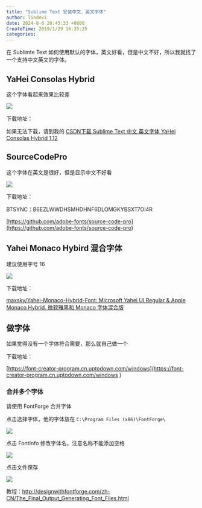 ```yaml
---
title: "Sublime Text 安装中文、英文字体"
author: lindexi
date: 2024-8-6 20:43:33 +0800
CreateTime: 2019/1/29 16:35:25
categories: 
---
```


在 Sublimte Text 如何使用默认的字体，英文好看，但是中文不好，所以我就找了一个支持中文英文的字体。

<!--more-->


<!-- CreateTime:2019/1/29 16:35:25 -->


## YaHei Consolas Hybrid

这个字体看起来效果比较差

![](http://cdn.lindexi.site/34fdad35-5dfe-a75b-2b4b-8c5e313038e2%2F201812091421.jpg)

下载地址：

如果无法下载，请到我的 [CSDN下载 Sublime Text 中文 英文字体 YaHei Consolas Hybrid 1.12](http://download.csdn.net/download/lindexi_gd/10215113 )

## SourceCodePro

这个字体在英文是很好，但是显示中文不好看

![](http://cdn.lindexi.site/AwCCAwMAItoFAMV%2BBQA28wYAAQAEAK4%2BAQBmQwIAaOgJAOjZ%2F201732412392.jpg)

下载地址：

BTSYNC：B6EZLWWDHSMHDHNF6DLOMGKYBSXT7OI4R

[https://github.com/adobe-fonts/source-code-pro](https://github.com/adobe-fonts/source-code-pro)

## Yahei Monaco Hybird 混合字体

建议使用字号 16 

![](http://cdn.lindexi.site/34fdad35-5dfe-a75b-2b4b-8c5e313038e2%2F201812095947.jpg)

下载地址：

[maxsky/Yahei-Monaco-Hybrid-Font: Microsoft Yahei UI Regular & Apple Monaco Hybrid. 微软雅黑和 Monaco 字体混合版](https://github.com/maxsky/Yahei-Monaco-Hybrid-Font )

## 做字体

如果觉得没有一个字体符合需要，那么就自己做一个

下载地址：

[https://font-creator-program.cn.uptodown.com/windows](https://font-creator-program.cn.uptodown.com/windows )

### 合并多个字体

请使用 FontForge 合并字体

点击选择字体，他的字体放在  `C:\Program Files (x86)\FontForge\`

![](http://cdn.lindexi.site/34fdad35-5dfe-a75b-2b4b-8c5e313038e2%2F201812093732.jpg)

点击 FontInfo 修改字体名，注意名称不能添加空格

![](http://cdn.lindexi.site/34fdad35-5dfe-a75b-2b4b-8c5e313038e2%2F201812094548.jpg)

点击文件保存

![](http://cdn.lindexi.site/34fdad35-5dfe-a75b-2b4b-8c5e313038e2%2F201812093945.jpg)

教程：http://designwithfontforge.com/zh-CN/The_Final_Output_Generating_Font_Files.html


